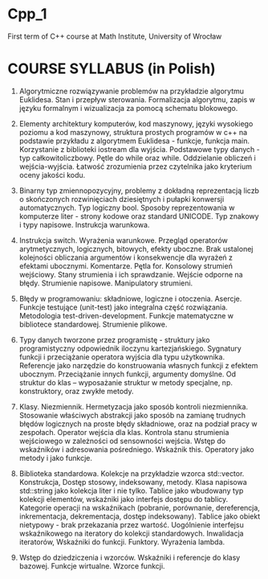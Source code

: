 Cpp_1
=====

First term of C++ course at Math Institute,  University of Wrocław

COURSE SYLLABUS  (in Polish)
===============

1. Algorytmiczne rozwiązywanie problemów na przykładzie algorytmu Euklidesa. Stan i przepływ sterowania. Formalizacja algorytmu, zapis w języku formalnym i wizualizacja za pomocą schematu blokowego.

2. Elementy architektury komputerów, kod maszynowy, języki wysokiego poziomu a kod maszynowy, struktura prostych programów w c++ na podstawie przykładu z algorytmem Euklidesa - funkcje, funkcja main. Korzystanie z biblioteki iostream dla wyjścia. Podstawowe typy danych - typ całkowitoliczbowy. Pętle do while oraz while. Oddzielanie obliczeń i wejścia-wyjścia. Łatwość zrozumienia przez czytelnika jako kryterium oceny jakości kodu.

3. Binarny typ zmiennopozycyjny, problemy z dokładną reprezentacją liczb o skończonych rozwinięciach dziesiętnych i pułapki konwersji automatycznych. Typ logiczny bool. Sposoby reprezentowania w komputerze liter - strony kodowe oraz standard UNICODE. Typ znakowy i typy napisowe. Instrukcja warunkowa.

4. Instrukcja switch. Wyrażenia warunkowe. Przegląd operatorów arytmetycznych, logicznych, bitowych, efekty uboczne. Brak ustalonej kolejności obliczania argumentów i konsekwencje dla wyrażeń z efektami ubocznymi. Komentarze. Pętla for. Konsolowy strumień wejściowy. Stany strumienia i ich sprawdzanie. Wejście odporne na błędy. Strumienie napisowe. Manipulatory strumieni.

5. Błędy w programowaniu: składniowe, logiczne i otoczenia. Asercje. Funkcje testujące (unit-test) jako integralna część rozwiązania. Metodologia test-driven-development. Funkcje matematyczne w bibliotece standardowej. Strumienie plikowe.

6. Typy danych tworzone przez programistę - struktury jako programistyczny odpowiednik iloczynu kartezjańskiego. Sygnatury funkcji i przeciążanie operatora wyjścia dla typu użytkownika. Referencje jako narzędzie do konstruowania własnych funkcji z efektem ubocznym. Przeciążanie innych funkcji, argumenty domyślne. Od struktur do klas – wyposażanie struktur w metody specjalne, np. konstruktory, oraz zwykłe metody.

7. Klasy. Niezmiennik. Hermetyzacja jako sposób kontroli niezmiennika. Stosowanie właściwych abstrakcji jako sposób na zamianę trudnych błędów logicznych na proste błędy składniowe, oraz na podział pracy w zespołach. Operator wejścia dla klas. Kontrola stanu strumienia wejściowego w zależności od sensowności wejścia. Wstęp do wskaźników i adresowania pośredniego. Wskaźnik this. Operatory jako metody i jako funkcje.

8. Biblioteka standardowa. Kolekcje na przykładzie wzorca std::vector. Konstrukcja, Dostęp stosowy, indeksowany, metody. Klasa napisowa std::string jako kolekcja liter i nie tylko. Tablice jako wbudowany typ kolekcji elementów, wskaźniki jako interfejs dostępu do tablicy. Kategorie operacji na wskaźnikach (pobranie, porównanie, dereferencja, inkrementacja, dekrementacja, dostęp indeksowany). Tablice jako obiekt nietypowy - brak przekazania przez wartość. Uogólnienie interfejsu wskaźnikowego na iteratory do kolekcji standardowych. Inwalidacja iteratorów, Wskaźniki do funkcji. Funktory. Wyrażenia lambda.

9. Wstęp do dziedziczenia i wzorców. Wskaźniki i referencje do klasy bazowej. Funkcje wirtualne. Wzorce funkcji.
